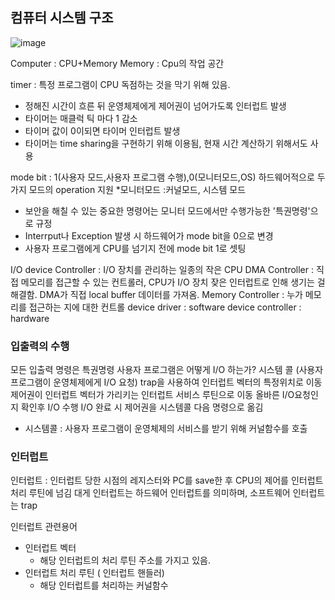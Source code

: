 ## 컴퓨터 시스템 구조

![image](https://user-images.githubusercontent.com/99159721/155076435-2c187347-d191-4973-a831-63885aaa8820.png)


Computer : CPU+Memory
Memory : Cpu의 작업 공간

timer : 특정 프로그램이 CPU 독점하는 것을 막기 위해 있음.
- 정해진 시간이 흐른 뒤 운영체제에게 제어권이 넘어가도록 인터럽트 발생
- 타이머는 매클럭 틱 마다 1 감소
- 타이머 값이 0이되면 타이머 인터럽트 발생
- 타이머는 time sharing을 구현하기 위해 이용됨, 현재 시간 계산하기 위해서도 사용

mode bit : 1(사용자 모드,사용자 프로그램 수행),0(모니터모드,OS) 하드웨어적으로 두 가지 모드의 operation 지원
*모니터모드 :커널모드, 시스템 모드
- 보안을 해칠 수 있는 중요한 명령어는 모니터 모드에서만 수행가능한 '특권명령'으로 규정
- Interrput나 Exception 발생 시 하드웨어가 mode bit을 0으로 변경
- 사용자 프로그램에게 CPU를 넘기지 전에 mode bit 1로 셋팅

I/O device Controller : I/O 장치를 관리하는 일종의 작은 CPU
DMA Controller : 직접 메모리를 접근할 수 있는 컨트롤러, CPU가 I/O 장치 잦은 인터럽트로 인해 생기는 걸 해결함. DMA가 직접 local buffer 데이터를 가져옴.
Memory Controller : 누가 메모리를 접근하는 지에 대한 컨트롤
device driver : software
device controller : hardware

### 입출력의 수행
모든 입출력 명령은 특권명령
사용자 프로그램은 어떻게 I/O 하는가?
시스템 콜 (사용자 프로그램이 운영체제에게 I/O 요청)
trap을 사용하여 인터럽트 벡터의 특정위치로 이동
제어권이 인터럽트 벡터가 가리키는 인터럽트 서비스 루틴으로 이동 올바른 I/O요청인지 확인후 I/O 수행
I/O 완료 시 제어권을 시스템콜 다음 명령으로 옮김
* 시스템콜 : 사용자 프로그램이 운영체제의 서비스를 받기 위해 커널함수를 호출

### 인터럽트
인터럽트 : 인터럽트 당한 시점의 레지스터와 PC를 save한 후 CPU의 제어를 인터럽트 처리 루틴에 넘김
대게 인터럽트는 하드웨어 인터럽트를 의미하며, 소프트웨어 인터럽트는 trap

인터럽트 관련용어
- 인터럽트 벡터
  - 해당 인터럽트의 처리 루틴 주소를 가지고 있음.
- 인터럽트 처리 루틴 ( 인터럽트 핸들러)
  - 해당 인터럽트를 처리하는 커널함수

